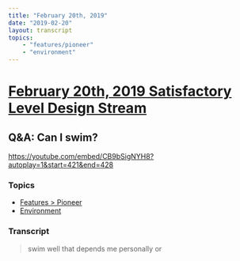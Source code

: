 ```yaml
---
title: "February 20th, 2019"
date: "2019-02-20"
layout: transcript
topics: 
    - "features/pioneer"
    - "environment"
---
```

# [February 20th, 2019 Satisfactory Level Design Stream](../2019-02-20.md)
## Q&A: Can I swim?
https://youtube.com/embed/CB9bSigNYH8?autoplay=1&start=421&end=428
### Topics
* [Features > Pioneer](../topics/features/pioneer.md)
* [Environment](../topics/environment.md)

### Transcript

> swim well that depends me personally or
